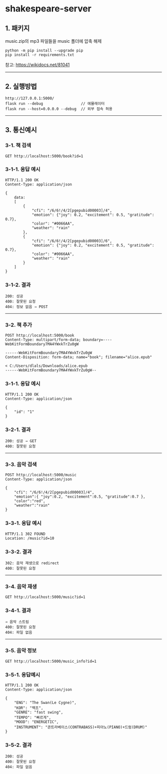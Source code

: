 # shakespeare-server
 
## 1. 패키지
 music.zip의 mp3 파일들을 music 폴더에 압축 해제 

    python -m pip install --upgrade pip
    pip install -r requirements.txt

참고: https://wikidocs.net/81041

---
## 2. 실행방법
    http://127.0.0.1:5000/
    flask run --debug                 // 에뮬레이터
    flask run --host=0.0.0.0 --debug  // 외부 접속 허용

---
## 3. 통신예시
### 3-1. 책 검색
    GET http://localhost:5000/book?id=1
### 3-1-1. 응답 예시
    HTTP/1.1 200 OK
    Content-Type: application/json
    
    {
        data:
        [
            {
                "cfi": "/6/6!/4/2[pgepubid00003]/4",
                "emotion": {"joy": 0.2, "excitement": 0.5, "gratitude": 0.7},
                "color": "#0066AA",
                "weather": "rain"
            },
            {
                "cfi": "/6/6!/4/2[pgepubid00003]/6",
                "emotion": {"joy": 0.2, "excitement": 0.5, "gratitude": 0.7},
                "color": "#0066AA",
                "weather": "rain"
            }
        ]
    }
### 3-1-2. 결과
    200: 성공
    400: 잘못된 요청
    404: 정보 없음 → POST
---
### 3-2. 책 추가
    POST http://localhost:5000/book
    Content-Type: multipart/form-data; boundary=----WebKitFormBoundary7MA4YWxkTrZu0gW

    ------WebKitFormBoundary7MA4YWxkTrZu0gW
    Content-Disposition: form-data; name="book"; filename="alice.epub"

    < C:/Users/dlals/Downloads/alice.epub
    ------WebKitFormBoundary7MA4YWxkTrZu0gW--

### 3-1-1. 응답 예시
    HTTP/1.1 200 OK
    Content-Type: application/json
    
    {
        "id": "1"
    }

### 3-2-1. 결과
    200: 성공 → GET
    400: 잘못된 요청
---
### 3-3. 음악 검색
    POST http://localhost:5000/music
    Content-Type: application/json

    {
        "cfi": "/6/6!/4/2[pgepubid00003]/4",
        "emotion":{ "joy":0.2, "excitement":0.5, "gratitude":0.7 },
        "color":"red",
        "weather":"rain"
    }

### 3-3-1. 응답 예시
    HTTP/1.1 302 FOUND
    Location: /music?id=10
### 3-3-2. 결과
    302: 음악 재생으로 redirect
    400: 잘못된 요청

---
### 3-4. 음악 재생

    GET http://localhost:5000/music?id=1

### 3-4-1. 결과
    → 음악 스트림
    400: 잘못된 요청
    404: 파일 없음
---
### 3-5. 음악 정보

    GET http://localhost:5000/music_info?id=1
### 3-5-1. 응답예시
    HTTP/1.1 200 OK
    Content-Type: application/json

    {
        "ENG": "The Swan(Le Cygne)",
        "KOR": "백조",
        "GENRE": "fast swing",
        "TEMPO": "빠르게",
        "MOOD": "ENERGETIC",
        "INSTRUMENT": "콘트라베이스(CONTRABASS)+피아노(PIANO)+드럼(DRUM)"
    }
### 3-5-2. 결과
    200: 성공
    400: 잘못된 요청
    404: 파일 없음